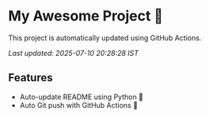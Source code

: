 # My Awesome Project 🚀

This project is automatically updated using GitHub Actions.

_Last updated: 2025-07-10 20:28:28 IST_

## Features
- Auto-update README using Python 🐍
- Auto Git push with GitHub Actions 🤖

